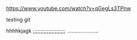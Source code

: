 https://www.youtube.com/watch?v=qGegLs3TPnw

testing git 

hhhhkjagk
;;;;;;;;;;;;;;;;;;;;;
.....................